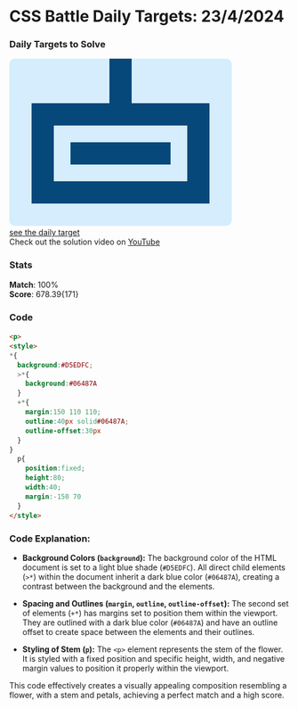 # CSS Battle Daily Targets: 23/4/2024

### Daily Targets to Solve

![picture of daily target](./images/24.png)  
[see the daily target](https://cssbattle.dev/play/ciKQeVoSWoptAQvET8LL)  
Check out the solution video on [YouTube](https://www.youtube.com/watch?v=2wyc5--9LZs)

### Stats

**Match**: 100%  
**Score**: 678.39{171}

### Code

```html
<p>
<style>
*{
  background:#D5EDFC;
  >*{
    background:#06487A
  }
  +*{
    margin:150 110 110;
    outline:40px solid#06487A;
    outline-offset:30px
  }
}
  p{
    position:fixed;
    height:80;
    width:40;
    margin:-150 70
  }
</style>
```

### Code Explanation:

- **Background Colors (`background`):** The background color of the HTML document is set to a light blue shade (`#D5EDFC`). All direct child elements (`>*`) within the document inherit a dark blue color (`#06487A`), creating a contrast between the background and the elements.

- **Spacing and Outlines (`margin`, `outline`, `outline-offset`):** The second set of elements (`+*`) has margins set to position them within the viewport. They are outlined with a dark blue color (`#06487A`) and have an outline offset to create space between the elements and their outlines.

- **Styling of Stem (`p`):** The `<p>` element represents the stem of the flower. It is styled with a fixed position and specific height, width, and negative margin values to position it properly within the viewport.

This code effectively creates a visually appealing composition resembling a flower, with a stem and petals, achieving a perfect match and a high score.